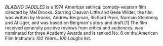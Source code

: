 _BLAZING SADDLES_ is a 1974 American satirical comedy-western film directed by Mel Brooks. Starring Cleavon Little and Gene Wilder, the film was written by Brooks, Andrew Bergman, Richard Pryor, Norman Steinberg and Al Uger, and was based on Bergman's story and draft.[1] The film received generally positive reviews from critics and audiences, was nominated for three Academy Awards and is ranked No. 6 on the American Film Institute's _100 Years...100 Laughs_ list.
